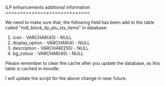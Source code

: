ILP enhancements additional information
====*+*====*+*====*+*====*+*====*+*====

We need to make sure that, the following field has been add to the table called "mdl_block_ilp_plu_sts_items" in database:
1. icon - VARCHAR(45) - NULL
2. display_option - VARCHAR(4) - NULL
3. description - VARCHAR(255) - NULL
4. bg_colour - VARCHAR(45) - NULL

Please remember to clear the cache after you update the database, as this table is cached in moodle.

I will update the script for the above change in near future.